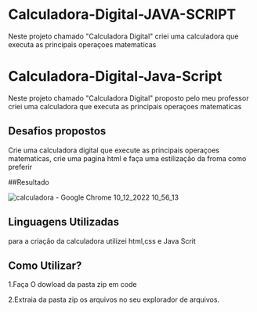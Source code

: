 # Calculadora-Digital-JAVA-SCRIPT
Neste projeto chamado "Calculadora Digital" criei uma calculadora que executa as principais operaçoes matematicas


# Calculadora-Digital-Java-Script
Neste projeto chamado "Calculadora Digital" proposto pelo meu professor criei uma calculadora que executa as principais operaçoes matematicas


## Desafios propostos
Crie uma calculadora digital que execute as principais operaçoes matematicas, crie uma pagina html e faça uma estilização da froma como preferir

##Resultado

![calculadora - Google Chrome 10_12_2022 10_56_13](https://user-images.githubusercontent.com/110677262/206858963-713e7817-f5b0-4dad-9e29-b96fb0eeee52.png)


## Linguagens Utilizadas
para a criaçâo da calculadora utilizei html,css e Java Scrit

## Como Utilizar?
1.Faça O dowload da pasta zip em code

2.Extraia  da pasta zip os arquivos no seu explorador de arquivos.
